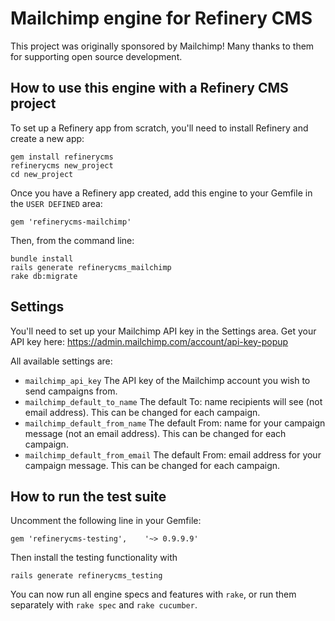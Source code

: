 # Mailchimp engine for Refinery CMS

This project was originally sponsored by Mailchimp!  Many thanks to them for supporting open source development.

## How to use this engine with a Refinery CMS project

To set up a Refinery app from scratch, you'll need to install Refinery and create a new app:

    gem install refinerycms
    refinerycms new_project
    cd new_project

Once you have a Refinery app created, add this engine to your Gemfile in the `USER DEFINED` area:

    gem 'refinerycms-mailchimp'
    
Then, from the command line:

    bundle install
    rails generate refinerycms_mailchimp
    rake db:migrate
    
## Settings

You'll need to set up your Mailchimp API key in the Settings area.  Get your API key here:  https://admin.mailchimp.com/account/api-key-popup

All available settings are:

* `mailchimp_api_key`  The API key of the Mailchimp account you wish to send campaigns from.
* `mailchimp_default_to_name`  The default To: name recipients will see (not email address). This can be changed for each campaign.
* `mailchimp_default_from_name`  The default From: name for your campaign message (not an email address). This can be changed for each campaign.
* `mailchimp_default_from_email`  The default From: email address for your campaign message. This can be changed for each campaign.

## How to run the test suite

Uncomment the following line in your Gemfile:

    gem 'refinerycms-testing',    '~> 0.9.9.9'
    
Then install the testing functionality with
    
    rails generate refinerycms_testing
    
You can now run all engine specs and features with `rake`, or run them separately with `rake spec` and `rake cucumber`.